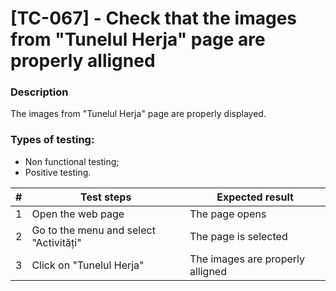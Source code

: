 # **[TC-067] - Check that the images from "Tunelul Herja" page are properly alligned**

### **Description**

The images from "Tunelul Herja" page are properly displayed.

### **Types of testing:**

- Non functional testing;
- Positive testing.

| #   | **Test steps**                         | **Expected result**              |
| --- | -------------------------------------- | -------------------------------- |
| 1   | Open the web page                      | The page opens                   |
| 2   | Go to the menu and select "Activități" | The page is selected             |
| 3   | Click on "Tunelul Herja"               | The images are properly alligned |
